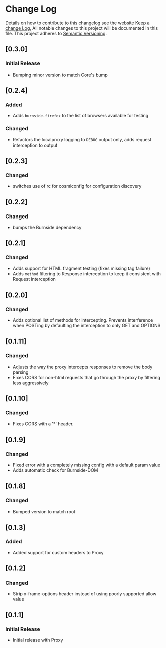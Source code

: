# Change Log
Details on how to contribute to this changelog see the website
[Keep a change Log.](http://keepachangelog.com/) All notable changes to this project will be documented in this file.
This project adheres to [Semantic Versioning](http://semver.org/).

## [0.3.0]
### Initial Release
- Bumping minor version to match Core's bump

## [0.2.4]
### Added
- Adds `burnside-firefox` to the list of browsers available for testing
### Changed
- Refactors the localproxy logging to `DEBUG` output only, adds request interception to output

## [0.2.3]
### Changed
- switches use of rc for cosmiconfig for configuration discovery

## [0.2.2]
### Changed
- bumps the Burnside dependency

## [0.2.1]
### Changed
- Adds support for HTML fragment testing (fixes missing <head> tag failure)
- Adds `method` filtering to Response interception to keep it consistent with Request interception

## [0.2.0]
### Changed
- Adds optional list of methods for intercepting. Prevents interference when POSTing by defaulting the interception to only GET and OPTIONS

## [0.1.11]
### Changed
- Adjusts the way the proxy intercepts responses to remove the body parsing
- Fixes CORS for non-html requests that go through the proxy by filtering less aggressively

## [0.1.10]
### Changed
- Fixes CORS with a '*' header.

## [0.1.9]
### Changed
- Fixed error with a completely missing config with a default param value
- Adds automatic check for Burnside-DOM

## [0.1.8]
### Changed
- Bumped version to match root

## [0.1.3]
### Added
- Added support for custom headers to Proxy

## [0.1.2]
### Changed
- Strip x-frame-options header instead of using poorly supported allow
  value

## [0.1.1]
### Initial Release
- Initial release with Proxy
